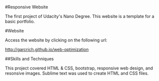 #Responsive Website


The first project of Udacity's Nano Degree. This website is a template for a basic portfolio.

#Website

Access the website by clicking on the following url:

http://garcrich.github.io/web-optimization

##Skills and Techniques

This project covered HTML & CSS, bootstrap, responsive web design, and resonsive images. Sublime text was used to create HTML and CSS files.
